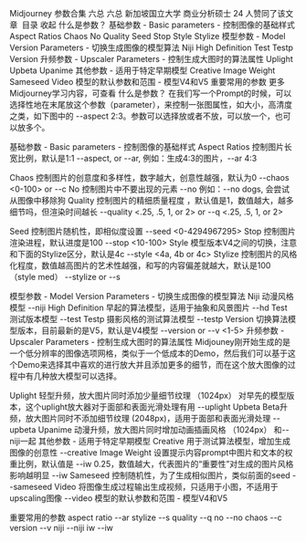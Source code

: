 Midjourney 参数合集
六总
六总​
新加坡国立大学 商业分析硕士
24 人赞同了该文章
​
目录
收起
什么是参数？
基础参数 - Basic parameters - 控制图像的基础样式
Aspect Ratios
Chaos
No
Quality
Seed
Stop
Style
Stylize
模型参数 - Model Version Parameters - 切换生成图像的模型算法
Niji
High Definition
Test
Testp
Version
升频参数 - Upscaler Parameters - 控制生成大图时的算法属性
Uplight
Upbeta
Upanime
其他参数 - 适用于特定早期模型
Creative
Image Weight
Sameseed
Video
模型的默认参数和范围 - 模型V4和V5
重要常用的参数
更多Midjourney学习内容，可查看
什么是参数？
在我们写一个Prompt的时候，可以选择性地在末尾放这个参数（parameter），来控制一张图属性，如大小，高清度之类，如下图中的 --aspect 2:3。参数可以选择放或者不放，可以放一个，也可以放多个。


基础参数 - Basic parameters - 控制图像的基础样式
Aspect Ratios
控制图片长宽比例，默认是1:1
--aspect, or --ar,
例如：生成4:3的图片，--ar 4:3

Chaos
控制图片的创意度和多样性，数字越大，创意性越强，默认为0
--chaos <0-100> or --c
No
控制图片中不要出现的元素
--no
例如：--no dogs, 会尝试从图像中移除狗
Quality
控制图片的精细质量程度 ，默认值是1，数值越大，越多细节吗，但渲染时间越长
--quality <.25, .5, 1, or 2> or --q <.25, .5, 1, or 2>

Seed
控制图片随机性，即相似度设置
--seed <0-4294967295>
Stop
控制图片渲染进程，默认进度是100
--stop <10-100>
Style
模型版本V4之间的切换，注意和下面的Stylize区分，默认是4c
--style <4a, 4b or 4c>
Stylize
控制图片的风格化程度，数值越高图片的艺术性越强，和写的内容偏差就越大，默认是100 （style med）
--stylize or --s

模型参数 - Model Version Parameters - 切换生成图像的模型算法
Niji
动漫风格模型
--niji
High Definition
早起的算法模型，适用于抽象和风景图片
--hd
Test
测试版本模型
--test
Testp
摄影风格的测试算法模型
--testp
Version
切换算法模型版本，目前最新的是V5，默认是V4模型
--version or --v <1-5>
升频参数 - Upscaler Parameters - 控制生成大图时的算法属性
Midjouney刚开始生成的是一个低分辨率的图像选项网格，类似于一个低成本的Demo，然后我们可以基于这个Demo来选择其中喜欢的进行放大并且添加更多的细节，而在这个放大图像的过程中有几种放大模型可以选择。

Uplight
轻型升频，放大图片同时添加少量细节纹理 （1024px）
对早先的模型版本，这个uplight放大器对于面部和表面光滑处理有用
--uplight
Upbeta
Beta升频，放大图片同时不添加细节纹理 (2048px)，适用于面部和表面光滑处理
--upbeta
Upanime
动漫升频，放大图片同时增加动画插画风格 （1024px）
和--niji一起
其他参数 - 适用于特定早期模型
Creative
用于测试算法模型，增加生成图像的创意性
--creative
Image Weight
设置提示内容prompt中图片和文本的权重比例，默认值是 --iw 0.25，数值越大，代表图片的“重要性”对生成的图片风格影响越明显
--iw
Sameseed
控制随机性，为了生成相似图片，类似前面的seed
--sameseed
Video
将图像生成过程输出生成视频，只适用于小图，不适用于upscaling图像
--video
模型的默认参数和范围 - 模型V4和V5

重要常用的参数
aspect ratio --ar
stylize --s
quality --q
no --no
chaos --c
version --v
niji --niji
iw --iw
